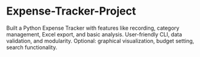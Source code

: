 # Expense-Tracker-Project
Built a Python Expense Tracker with features like recording, category management, Excel export, and basic analysis. User-friendly CLI, data validation, and modularity. Optional: graphical visualization, budget setting, search functionality.
